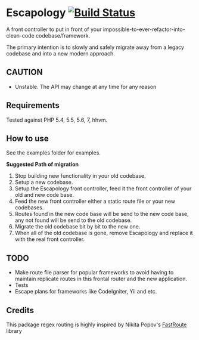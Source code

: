 Escapology [![Build Status](https://travis-ci.org/RonnieSkansing/Escapology.svg?branch=master)](https://travis-ci.org/RonnieSkansing/Escapology)
========================
A front controller to put in front of your impossible-to-ever-refactor-into-clean-code codebase/framework.

The primary intention is to slowly and safely migrate away from a legacy codebase and into a new modern approach.
	
CAUTION		
-------------------------
- Unstable. The API may change at any time for any reason


Requirements
-------------------------
Tested against PHP 5.4, 5.5, 5.6, 7, hhvm.   
 
How to use
--------------------------
See the examples folder for examples.

**Suggested Path of migration**

1. Stop building new functionality in your old codebase.
2. Setup a new codebase.
3. Setup the Escapology front controller, feed it the front controller of your old and new code base.
4. Feed the new front controller either a static route file or your new codebases.
5. Routes found in the new code base will be send to the new code base, any not found will be send to the old codebase. 
6. Migrate the old codebase bit by bit to the new one. 
7. When all of the old codebase is gone, remove Escapology and replace it with the real front controller.

TODO
--------------------------
- Make route file parser for popular frameworks to avoid having to maintain replicate routes in this frontal router and the new application. 
- Tests
- Escape plans for frameworks like CodeIgniter, Yii and etc.

Credits 
---------------------------
This package regex routing is highly inspired by Nikita Popov's [FastRoute](https://github.com/nikic/FastRoute/) library
